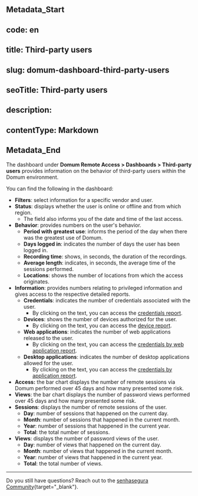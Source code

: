 ## Metadata_Start 
## code: en
## title: Third-party users 
## slug: domum-dashboard-third-party-users 
## seoTitle: Third-party users 
## description:  
## contentType: Markdown 
## Metadata_End
The dashboard under **Domum Remote Access > Dashboards > Third-party users** provides information on the behavior of third-party users within the Domum environment.

You can find the following in the dashboard:

* **Filters**: select information for a specific vendor and user.
* **Status**: displays whether the user is online or offline and from which region.
    * The field also informs you of the date and time of the last access.
* **Behavior**: provides numbers on the user's behavior.
    * **Period with greatest use**: informs the period of the day when there was the greatest use of Domum.
    * **Days logged in**: indicates the number of days the user has been logged in.
    * **Recording time**: shows, in seconds, the duration of the recordings.
    * **Average length**: indicates, in seconds, the average time of the sessions performed.
    * **Locations**: shows the number of locations from which the access originates.
* **Information**: provides numbers relating to privileged information and gives access to the respective detailed reports.
    * **Credentials**: indicates the number of credentials associated with the user.
        * By clicking on the text, you can access the [credentials report](/v3-32/docs/domum-credentials-report-for-domum-remote-access).
    * **Devices**: shows the number of devices authorized for the user.
        * By clicking on the text, you can access the [device report](/v3-32/docs/domum-credentials-report-for-domum-remote-access).
    * **Web applications**: indicates the number of web applications released to the user.
        * By clicking on the text, you can access the [credentials by web application report](/v3-32/docs/domum-credentials-by-application-reports).
    * **Desktop applications**: indicates the number of desktop applications allowed for the user.
        * By clicking on the text, you can access the [credentials by application report](/v3-32/docs/domum-credentials-by-application-reports).
* **Access:** the bar chart displays the number of remote sessions via Domum performed over 45 days and how many presented some risk.
* **Views**: the bar chart displays the number of password views performed over 45 days and how many presented some risk.
* **Sessions**: displays the number of remote sessions of the user.
    * **Day**: number of sessions that happened on the current day.
    * **Month**: number of sessions that happened in the current month.
    * **Year**: number of sessions that happened in the current year.
    * **Total**: the total number of sessions.
* **Views**: displays the number of password views of the user.
    * **Day**: number of views that happened on the current day.
    * **Month**: number of views that happened in the current month.
    * **Year**: number of views that happened in the current year.
    * **Total**: the total number of views.
* * *
Do you still have questions? Reach out to the [senhasegura Community](https://community.senhasegura.io/){target="_blank"}.